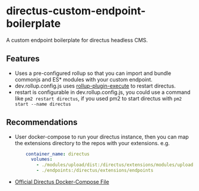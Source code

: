 # directus-custom-endpoint-boilerplate
A custom endpoint boilerplate for directus headless CMS.

## Features
  - Uses a pre-configured rollup so that you can import and bundle commonjs and ES* modules with your custom endpoint.
  - dev.rollup.config.js uses [rollup-plugin-execute](https://www.npmjs.com/package/rollup-plugin-execute) to restart directus.
  - restart is configurable in dev.rollup.config.js, you could use a command like `pm2 restart directus`, if you used pm2 to start directus with `pm2 start --name directus`

## Recommendations
  - User docker-compose to run your directus instance, then you can map the extensions directory to the repos with your extensions.
    e.g.
    ```yaml
        container_name: directus
          volumes:
            - ./modules/upload/dist:/directus/extensions/modules/upload
            - ./endpoints:/directus/extensions/endpoints
    ```
  - [Official Directus Docker-Compose File](https://docs.directus.io/guides/installation/docker/#docker-compose)
